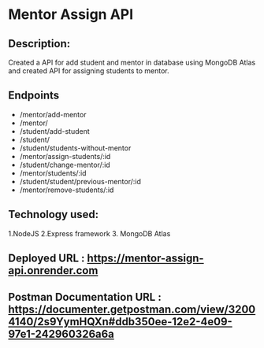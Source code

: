 # Mentor Assign API

## Description:

Created a API for add student and mentor in database using MongoDB Atlas and created API for assigning students to mentor.

## Endpoints

- /mentor/add-mentor
- /mentor/
- /student/add-student
- /student/
- /student/students-without-mentor
- /mentor/assign-students/:id
- /student/change-mentor/:id
- /mentor/students/:id
- /student/student/previous-mentor/:id
- /mentor/remove-students/:id

## Technology used:

1.NodeJS
2.Express framework
3. MongoDB Atlas

## Deployed URL : https://mentor-assign-api.onrender.com

## Postman Documentation URL : https://documenter.getpostman.com/view/32004140/2s9YymHQXn#ddb350ee-12e2-4e09-97e1-242960326a6a